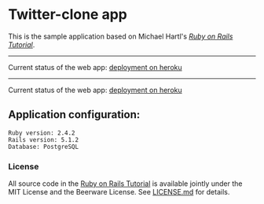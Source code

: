 # Twitter-clone app

This is the sample application based on Michael Hartl's [_Ruby on Rails Tutorial_](http://www.railstutorial.org/).

---

Current status of the web app: [deployment on heroku](https://guarded-castle-59257.herokuapp.com/)

---

Current status of the web app: [deployment on heroku](https://guarded-castle-59257.herokuapp.com/)

## Application configuration:

```
Ruby version: 2.4.2
Rails version: 5.1.2
Database: PostgreSQL
```

### License

All source code in the [Ruby on Rails Tutorial](http://railstutorial.org/)
is available jointly under the MIT License and the Beerware License. See
[LICENSE.md](LICENSE.md) for details.
